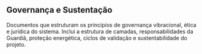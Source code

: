## Governança e Sustentação

Documentos que estruturam os princípios de governança vibracional, ética e jurídica do sistema. Inclui a estrutura de camadas, responsabilidades da Guardiã, proteção energética, ciclos de validação e sustentabilidade do projeto.